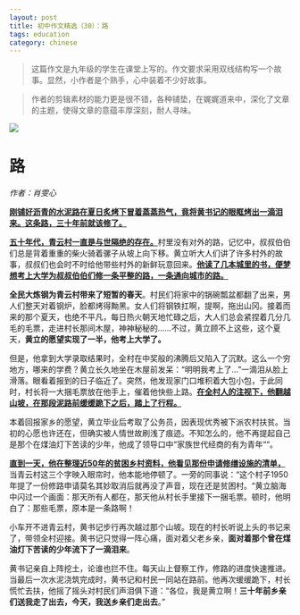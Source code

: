 ```yaml
---
layout: post
title: 初中作文精选（30）：路
tags: education
category: chinese
---
```


> 这篇作文是九年级的学生在课堂上写的。作文要求采用双线结构写一个故事。显然，小作者是个熟手，心中装着不少好故事。

> 作者的剪辑素材的能力更是很不错，各种铺垫，在娓娓道来中，深化了文章的主题，使得文章的意蕴丰厚深刻，耐人寻味。

![](https://crsando.github.io/images/2025-01-06/export_l8z04s.png)
              
# 路

*作者：肖雯心*

<u>**刚铺好沥青的水泥路在夏日炙烤下冒着蒸蒸热气，竟将黄书记的眼眶烤出一滴泪来。这条路，三十年前就该修了。**</u>

<u>**五十年代，青云村一直是与世隔绝的存在。**</u>村里没有对外的路，记忆中，叔叔伯伯们总是背着重重的柴火骑着骡子从坡上向下移。黄立听大人们讲了许多村外的故事，叔叔们也会时不时给他带些村外的新鲜玩意回来。<u>**他读了几本城里的书，便梦想考上大学为叔叔伯伯们修一条平整的路，一条通向城市的路。**</u>

**全民大炼钢为青云村带来了短暂的春天**。村民们将家中的锅碗瓢盆都翻了出来，男人们整天对着钢炉，脸都烤得黝黑。女人们将钢铁扛啊，提啊，拖出山冈。接着而来的那个夏天，也绝不平凡，每日热火朝天地忙碌之后，大人们总会紧捏着几分几毛的毛票，走进村长那间木屋，神神秘秘的……不过，黄立顾不上这些，这个夏天，**黄立的愿望实现了一半，他考上大学了。**

但是，他拿到大学录取结果时，全村在中奖般的沸腾后又陷入了沉默。这么一个穷地方，哪来的学费？黄立长久地坐在木屋前发呆：“明明我考上了…”一滴泪从脸上滑落。眼看着报到的日子临近了。突然，他发现家门口堆积着大包小包，于此同时，村长将一大捆毛票放在他手上，催着他快些上路。<u>**在全村人的注视下，他翻越山坡，在那段泥路前缓缓跪下之后，踏上了行程。**</u>

本着回报家乡的愿望，黄立毕业后考取了公务员，因表现优秀被下派农村扶贫。当初的心愿也许还在，但确实被人情世故刷浅了痕迹。不知怎么的，他不再提起自己是那个在煤油灯下苦读的少年，他成了领导口中“家族世代经商的有为青年““。

<u>**直到一天，他在整理近50年的贫困乡村资料，他看见那份申请修缮设施的清单，**</u>当青云村这三个字映入眼帘时，他本能地停顿了。一旁的同事说：“这个村子1950年提了一份修路申请莫名其妙取消后就再没了声音，现在还是贫困村。“黄立脑海中闪过一个画面：那天所有人都在，那天他从村长手里接下一捆毛票。顿时，他明白了：那些毛票，原本是一条路啊！

小车开不进青云村，黄书记步行再次越过那个山坡。现在的村长听说上头的书记来了，带领全村迎接。黄书记只觉得一阵心痛，面对着父老乡亲，**面对着那个曾在煤油灯下苦读的少年流下了一滴泪来**。

黄书记亲自上阵挖土，论谁也拦不住。每天山上督察工作，修路的进度快速推进。当最后一次水泥浇筑完成时，黄书记和村民一同站在路前。他再次缓缓跪下，村长慌忙去扶，他摇了摇头对村民们声泪俱下道：“各位，我是黄立啊！**三十年前乡亲们送我走了出去，今天，我送乡亲们走出去**。”